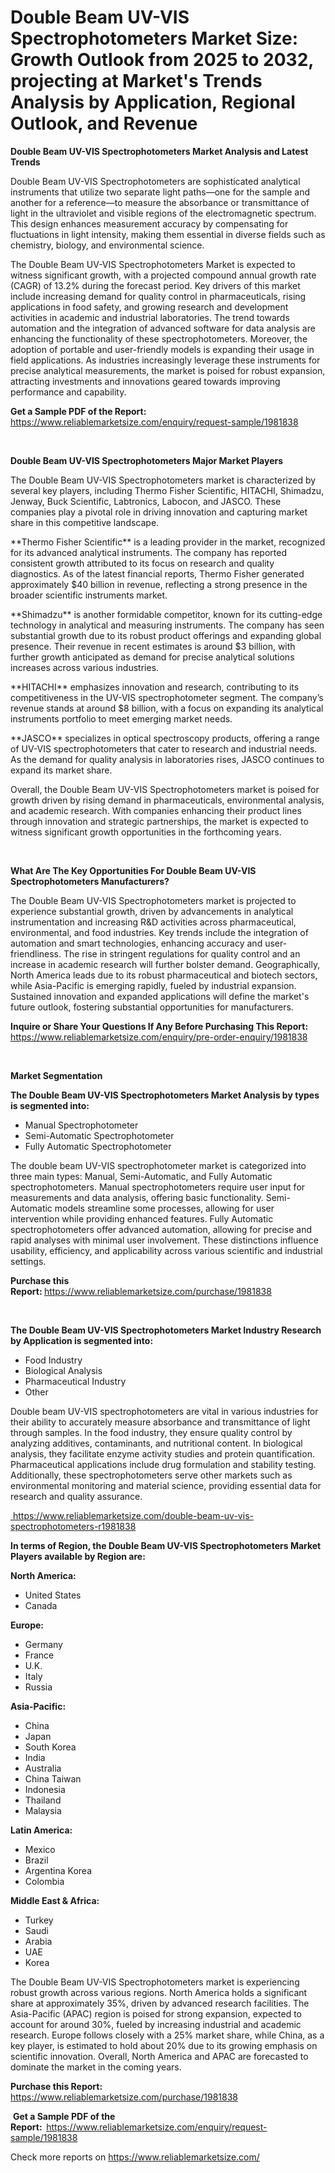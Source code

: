 <p><h1>Double Beam UV-VIS Spectrophotometers Market Size: Growth Outlook from 2025 to 2032, projecting at Market's Trends Analysis by Application, Regional Outlook, and Revenue</h1></p><p><strong>Double Beam UV-VIS Spectrophotometers Market Analysis and Latest Trends</strong></p>
<p><p>Double Beam UV-VIS Spectrophotometers are sophisticated analytical instruments that utilize two separate light paths—one for the sample and another for a reference—to measure the absorbance or transmittance of light in the ultraviolet and visible regions of the electromagnetic spectrum. This design enhances measurement accuracy by compensating for fluctuations in light intensity, making them essential in diverse fields such as chemistry, biology, and environmental science.</p><p>The Double Beam UV-VIS Spectrophotometers Market is expected to witness significant growth, with a projected compound annual growth rate (CAGR) of 13.2% during the forecast period. Key drivers of this market include increasing demand for quality control in pharmaceuticals, rising applications in food safety, and growing research and development activities in academic and industrial laboratories. The trend towards automation and the integration of advanced software for data analysis are enhancing the functionality of these spectrophotometers. Moreover, the adoption of portable and user-friendly models is expanding their usage in field applications. As industries increasingly leverage these instruments for precise analytical measurements, the market is poised for robust expansion, attracting investments and innovations geared towards improving performance and capability.</p></p>
<p><strong>Get a Sample PDF of the Report:&nbsp;</strong> <a href="https://www.reliablemarketsize.com/enquiry/request-sample/1981838?utm_campaign=2130&utm_medium=2&utm_source=Github&utm_content=ia&utm_term=02032025&utm_id=double-beam-uv-vis-spectrophotometers">https://www.reliablemarketsize.com/enquiry/request-sample/1981838</a></p>
<p>&nbsp;</p>
<p><strong>Double Beam UV-VIS Spectrophotometers Major Market Players</strong></p>
<p><p>The Double Beam UV-VIS Spectrophotometers market is characterized by several key players, including Thermo Fisher Scientific, HITACHI, Shimadzu, Jenway, Buck Scientific, Labtronics, Labocon, and JASCO. These companies play a pivotal role in driving innovation and capturing market share in this competitive landscape.</p><p>**Thermo Fisher Scientific** is a leading provider in the market, recognized for its advanced analytical instruments. The company has reported consistent growth attributed to its focus on research and quality diagnostics. As of the latest financial reports, Thermo Fisher generated approximately $40 billion in revenue, reflecting a strong presence in the broader scientific instruments market.</p><p>**Shimadzu** is another formidable competitor, known for its cutting-edge technology in analytical and measuring instruments. The company has seen substantial growth due to its robust product offerings and expanding global presence. Their revenue in recent estimates is around $3 billion, with further growth anticipated as demand for precise analytical solutions increases across various industries.</p><p>**HITACHI** emphasizes innovation and research, contributing to its competitiveness in the UV-VIS spectrophotometer segment. The company’s revenue stands at around $8 billion, with a focus on expanding its analytical instruments portfolio to meet emerging market needs.</p><p>**JASCO** specializes in optical spectroscopy products, offering a range of UV-VIS spectrophotometers that cater to research and industrial needs. As the demand for quality analysis in laboratories rises, JASCO continues to expand its market share.</p><p>Overall, the Double Beam UV-VIS Spectrophotometers market is poised for growth driven by rising demand in pharmaceuticals, environmental analysis, and academic research. With companies enhancing their product lines through innovation and strategic partnerships, the market is expected to witness significant growth opportunities in the forthcoming years.</p></p>
<p>&nbsp;</p>
<p><strong>What Are The Key Opportunities For Double Beam UV-VIS Spectrophotometers Manufacturers?</strong></p>
<p><p>The Double Beam UV-VIS Spectrophotometers market is projected to experience substantial growth, driven by advancements in analytical instrumentation and increasing R&D activities across pharmaceutical, environmental, and food industries. Key trends include the integration of automation and smart technologies, enhancing accuracy and user-friendliness. The rise in stringent regulations for quality control and an increase in academic research will further bolster demand. Geographically, North America leads due to its robust pharmaceutical and biotech sectors, while Asia-Pacific is emerging rapidly, fueled by industrial expansion. Sustained innovation and expanded applications will define the market's future outlook, fostering substantial opportunities for manufacturers.</p></p>
<p><strong>Inquire or Share Your Questions If Any Before Purchasing This Report:</strong> <a href="https://www.reliablemarketsize.com/enquiry/pre-order-enquiry/1981838?utm_campaign=2130&utm_medium=2&utm_source=Github&utm_content=ia&utm_term=02032025&utm_id=double-beam-uv-vis-spectrophotometers">https://www.reliablemarketsize.com/enquiry/pre-order-enquiry/1981838</a></p>
<p>&nbsp;</p>
<p><strong>Market Segmentation</strong></p>
<p><strong>The Double Beam UV-VIS Spectrophotometers Market Analysis by types is segmented into:</strong></p>
<p><ul><li>Manual Spectrophotometer</li><li>Semi-Automatic Spectrophotometer</li><li>Fully Automatic Spectrophotometer</li></ul></p>
<p><p>The double beam UV-VIS spectrophotometer market is categorized into three main types: Manual, Semi-Automatic, and Fully Automatic spectrophotometers. Manual spectrophotometers require user input for measurements and data analysis, offering basic functionality. Semi-Automatic models streamline some processes, allowing for user intervention while providing enhanced features. Fully Automatic spectrophotometers offer advanced automation, allowing for precise and rapid analyses with minimal user involvement. These distinctions influence usability, efficiency, and applicability across various scientific and industrial settings.</p></p>
<p><strong>Purchase this Report:&nbsp;</strong><a href="https://www.reliablemarketsize.com/purchase/1981838?utm_campaign=2130&utm_medium=2&utm_source=Github&utm_content=ia&utm_term=02032025&utm_id=double-beam-uv-vis-spectrophotometers">https://www.reliablemarketsize.com/purchase/1981838</a></p>
<p>&nbsp;</p>
<p><strong>The Double Beam UV-VIS Spectrophotometers Market Industry Research by Application is segmented into:</strong></p>
<p><ul><li>Food Industry</li><li>Biological Analysis</li><li>Pharmaceutical Industry</li><li>Other</li></ul></p>
<p><p>Double beam UV-VIS spectrophotometers are vital in various industries for their ability to accurately measure absorbance and transmittance of light through samples. In the food industry, they ensure quality control by analyzing additives, contaminants, and nutritional content. In biological analysis, they facilitate enzyme activity studies and protein quantification. Pharmaceutical applications include drug formulation and stability testing. Additionally, these spectrophotometers serve other markets such as environmental monitoring and material science, providing essential data for research and quality assurance.</p></p>
<p><a href="https://www.reliablemarketsize.com/double-beam-uv-vis-spectrophotometers-r1981838?utm_campaign=2130&utm_medium=2&utm_source=Github&utm_content=ia&utm_term=02032025&utm_id=double-beam-uv-vis-spectrophotometers">&nbsp;https://www.reliablemarketsize.com/double-beam-uv-vis-spectrophotometers-r1981838</a></p>
<p><strong>In terms of Region, the Double Beam UV-VIS Spectrophotometers Market Players available by Region are:</strong></p>
<p>
    <p> <strong> North America: </strong>
        <ul>
            <li>United States</li>
            <li>Canada</li>
        </ul>
        </p> 
    <p> <strong> Europe: </strong>
        <ul>
            <li>Germany</li>
            <li>France</li>
            <li>U.K.</li>
            <li>Italy</li>
            <li>Russia</li>
        </ul>
        </p> 
    <p> <strong> Asia-Pacific: </strong>
        <ul>
            <li>China</li>
            <li>Japan</li>
            <li>South Korea</li>
            <li>India</li>
            <li>Australia</li>
            <li>China Taiwan</li>
            <li>Indonesia</li>
            <li>Thailand</li>
            <li>Malaysia</li>
        </ul>
        </p> 
    <p> <strong> Latin America: </strong>
        <ul>
            <li>Mexico</li>
            <li>Brazil</li>
            <li>Argentina Korea</li>
            <li>Colombia</li>
        </ul>
        </p> 
    <p> <strong> Middle East & Africa: </strong>
        <ul>
            <li>Turkey</li>
            <li>Saudi</li>
            <li>Arabia</li>
            <li>UAE</li>
            <li>Korea</li>
        </ul>
    </p>
    </p>
<p><p>The Double Beam UV-VIS Spectrophotometers market is experiencing robust growth across various regions. North America holds a significant share at approximately 35%, driven by advanced research facilities. The Asia-Pacific (APAC) region is poised for strong expansion, expected to account for around 30%, fueled by increasing industrial and academic research. Europe follows closely with a 25% market share, while China, as a key player, is estimated to hold about 20% due to its growing emphasis on scientific innovation. Overall, North America and APAC are forecasted to dominate the market in the coming years.</p></p>
<p><strong>Purchase this Report: </strong><a href="https://www.reliablemarketsize.com/purchase/1981838?utm_campaign=2130&utm_medium=2&utm_source=Github&utm_content=ia&utm_term=02032025&utm_id=double-beam-uv-vis-spectrophotometers">https://www.reliablemarketsize.com/purchase/1981838</a></p>
<p>&nbsp;<strong>Get a Sample PDF of the Report:&nbsp;&nbsp;</strong><a href="https://www.reliablemarketsize.com/enquiry/request-sample/1981838?utm_campaign=2130&utm_medium=2&utm_source=Github&utm_content=ia&utm_term=02032025&utm_id=double-beam-uv-vis-spectrophotometers">https://www.reliablemarketsize.com/enquiry/request-sample/1981838</a></p>
<p><strong></strong></p>
<p>Check more reports on <a href="https://www.reliablemarketsize.com/?utm_campaign=2130&utm_medium=2&utm_source=Github&utm_content=ia&utm_term=02032025&utm_id=double-beam-uv-vis-spectrophotometers">https://www.reliablemarketsize.com/</a></p>